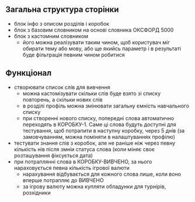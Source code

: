 ## Загальна структура сторінки

* блок інфо з описом розділів і коробок
* блок з базовим словником на основі словника ОКСФОРД 5000
* блок з кастомним словником 
    * його можна реалізувати таким чином, щоб користувач міг обирати тему або мову, або ще якийсь параметр і в результаті буде фільтрація певним чином робитися
## Функціонал
* створювати список слів для вивчення
    * можна кастомізувати скільки слів буде взято зі списку повторень, а скільки нових слів
    * в розділі профіль можна змінювати загальну ємність навчального списку
    * при створенні нового списку, попередні слова автоматично переходять в КОРОБКУ-1. Саме ці слова будуть доступні для тестування, щоб потрапити в наступну коробку, через 5 днів (за замовчуванням, можна поміняти в налаштуваннях профілю)
* тестувати знання слів з коробок, але не раніше ніж через певну кількість нів після змніи статуса слова (коли міняє своє розташування фіксується дата)
* при потраплянні слова в КОРОБКУ-ВИВЧЕНО, за нього нараховується певна кількість ігрової валюти
    * нарахування відбувається для кожного слова лише, коли воно вперше потрапляє до ВИВЧЕНО
    * за ігрову валюту можна купляти обладунки для турнірів, розхідники


